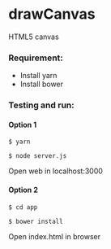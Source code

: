 # drawCanvas

HTML5 canvas

### Requirement:
- Install yarn
- Install bower

### Testing and run:

#### Option 1
```$ yarn```

```$ node server.js```

Open web in localhost:3000

#### Option 2
```$ cd app```

```$ bower install ```

Open index.html in browser